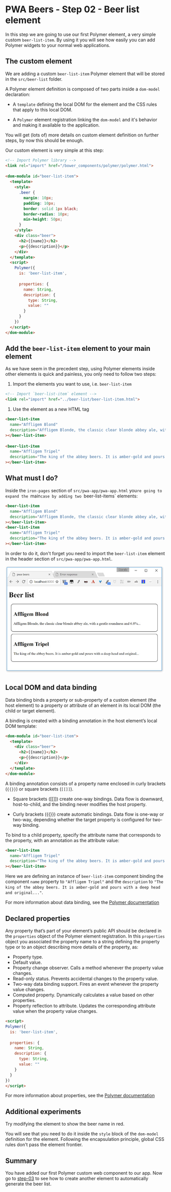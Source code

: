 # PWA Beers - Step 02 - Beer list element

In this step we are going to use our first Polymer element, a very simple custom `beer-list-item`.
By using it you will see how easily you can add Polymer widgets to your normal web applications.


## The custom element

We are adding a custom `beer-list-item` Polymer element that will be stored in the `src/beer-list` folder.

A Polymer element definition is composed of two parts inside a `dom-model` declaration:

* A  `template` defining the local DOM for the element and the CSS rules that apply to this local DOM.

* A `Polymer` element registration linking the `dom-model` and it's behavior and making it available to the application.

You will get (lots of) more details on custom element definition on further steps, by now this should be enough.

Our custom element is very simple at this step:


```html
<!-- Import Polymer library -->
<link rel="import" href="/bower_components/polymer/polymer.html">

<dom-module id="beer-list-item">
  <template>
    <style>
      .beer {
        margin: 10px;
        padding: 10px;
        border: solid 1px black;
        border-radius: 10px;
        min-height: 50px;
      }
    </style>
    <div class="beer">
      <h2>{{name}}</h2>
      <p>{{description}}</p>
    </div>
  </template>
  <script>
    Polymer({
      is: 'beer-list-item',

      properties: {
        name: String,
        description: {
          type: String,
          value: ""
        }
      }
    })
  </script>
</dom-module>
```

## Add the `beer-list-item` element to your main element

As we have seem in the precedent step, using Polymer elements inside other elements is quick and painless, you only need to follow two steps:

1. Import the elements you want to use, i.e. `beer-list-item`
  ```html
  <!-- Import `beer-list-item` element -->
  <link rel="import" href="../beer-list/beer-list-item.html">
  ```

1. Use the element as a new HTML tag
  ```html
  <beer-list-item
    name="Affligem Blond"
    description="Affligem Blonde, the classic clear blonde abbey ale, with a gentle roundness and 6.8%..."
  ></beer-list-item>
  
  <beer-list-item
    name="Affligem Tripel"
    description="The king of the abbey beers. It is amber-gold and pours with a deep head and original..."
  ></beer-list-item>
  ```

## What must I do?

Inside the `iron-pages` section of `src/pwa-app/pwa-app.html` you`re going to expand the `main`case by
adding two `beer-list-items` elements: 

```html
<beer-list-item
  name="Affligem Blond"
  description="Affligem Blonde, the classic clear blonde abbey ale, with a gentle roundness and 6.8%..."
></beer-list-item>
<beer-list-item
  name="Affligem Tripel"
  description="The king of the abbey beers. It is amber-gold and pours with a deep head and original..."
></beer-list-item>
```
In order to do it, don't forget you need to import the `beer-list-item` element in the header section of `src/pwa-app/pwa-app.html`.

[![Screenshot](../img/step-02_01.t.jpg)](../img/step-02_01.jpg)


## Local DOM and data binding  ##

Data binding binds a property or sub-property of a custom element (the host element) to a property or attribute of an element in its local DOM (the child or target element).

A binding is created with a binding annotation in the host element’s local DOM template:

```html
<dom-module id="beer-list-item">
  <template>
    <div class="beer">
      <h2>{{name}}</h2>
      <p>{{description}}</p>
    </div>
  </template>
</dom-module>
```

A binding annotation consists of a property name enclosed in curly brackets (`{{}}`) or square brackets (`[[]]`).

- Square brackets ([[]]) create one-way bindings. Data flow is downward, host-to-child, and the binding never modifies the host property.

- Curly brackets ({{}}) create automatic bindings. Data flow is one-way or two-way, depending whether the target property is configured for two-way binding.

To bind to a child property, specify the attribute name that corresponds to the property, with an annotation as the attribute value:

```html
<beer-list-item
  name="Affligem Tripel"
  description="The king of the abbey beers. It is amber-gold and pours with a deep head and original..."
></beer-list-item>
```

Here we are defining an instance of `beer-list-item`  component binding the component `name` property to `"Affligem Tripel"` and the `description` to `"The king of the abbey beers. It is amber-gold and pours with a deep head and original..."`.

For more information about data binding, see the [Polymer documentation](https://www.polymer-project.org/1.0/docs/devguide/data-binding.html)

## Declared properties ##

Any property that’s part of your element’s public API should be declared in the `properties` object of the Polymer element registration.
In this `properties` object you associated the property name to a string defining the property type  or to an object describing more details of the property, as:

- Property type.
- Default value.
- Property change observer. Calls a method whenever the property value changes.
- Read-only status. Prevents accidental changes to the property value.
- Two-way data binding support. Fires an event whenever the property value changes.
- Computed property. Dynamically calculates a value based on other properties.
- Property reflection to attribute. Updates the corresponding attribute value when the property value changes.  

```html
<script>
Polymer({
  is: 'beer-list-item',

  properties: {
    name: String,
    description: {
      type: String,
      value: ""
    }
  }
})
</script>
```


For more information about properties, see the [Polymer documentation](https://www.polymer-project.org/1.0/docs/devguide/properties.html)


## Additional experiments

Try modifying the element to show the beer name in red.

You will see that you need to do it inside the `style` block of the `dom-model` definition for the element. Following the encapsulation principle, global CSS rules don't pass the element frontier.

## Summary

You have added our first Polymer custom web component to our app. Now go to [step-03](../step-03/) to see how to create another element to automatically generate the beer list.

